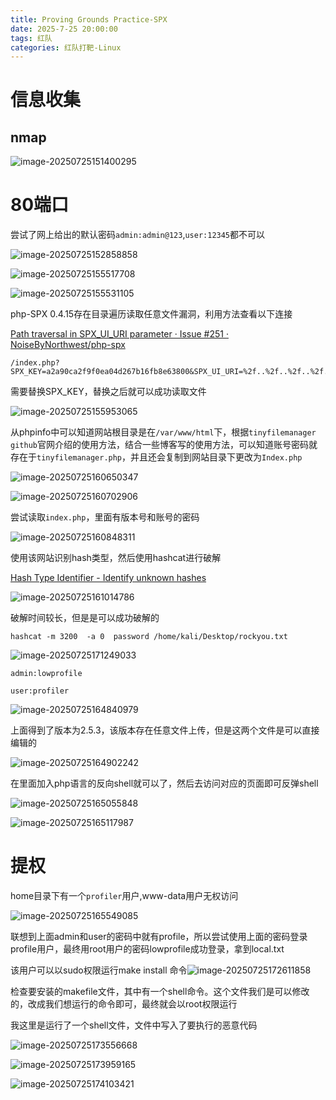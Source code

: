```yaml
---
title: Proving Grounds Practice-SPX
date: 2025-7-25 20:00:00
tags: 红队
categories: 红队打靶-Linux
---
```


# 信息收集

## nmap

![image-20250725151400295](./SPX/image-20250725151400295.png)

# 80端口

尝试了网上给出的默认密码`admin:admin@123`,`user:12345`都不可以

![image-20250725152858858](./SPX/image-20250725152858858.png)

![image-20250725155517708](./SPX/image-20250725155517708.png)

![image-20250725155531105](./SPX/image-20250725155531105.png)

php-SPX 0.4.15存在目录遍历读取任意文件漏洞，利用方法查看以下连接

[Path traversal in SPX_UI_URI parameter · Issue #251 · NoiseByNorthwest/php-spx](./https://github.com/NoiseByNorthwest/php-spx/issues/251)

```
/index.php?SPX_KEY=a2a90ca2f9f0ea04d267b16fb8e63800&SPX_UI_URI=%2f..%2f..%2f..%2f..%2f..%2f..%2f..%2f..%2f..%2f..%2f..%2f..%2f..%2f..%2f..%2f..%2fetc%2fpasswd
```

需要替换SPX_KEY，替换之后就可以成功读取文件

![image-20250725155953065](./SPX/image-20250725155953065.png)

从phpinfo中可以知道网站根目录是在`/var/www/html`下，根据`tinyfilemanager github`官网介绍的使用方法，结合一些博客写的使用方法，可以知道账号密码就存在于`tinyfilemanager.php`，并且还会复制到网站目录下更改为`Index.php`

![image-20250725160650347](./SPX/image-20250725160650347.png)

![image-20250725160702906](./SPX/image-20250725160702906.png)

尝试读取`index.php`，里面有版本号和账号的密码

![image-20250725160848311](./SPX/image-20250725160848311.png)

使用该网站识别hash类型，然后使用hashcat进行破解

[Hash Type Identifier - Identify unknown hashes](./https://hashes.com/en/tools/hash_identifier)

![image-20250725161014786](./SPX/image-20250725161014786.png)

破解时间较长，但是是可以成功破解的

```
hashcat -m 3200  -a 0  password /home/kali/Desktop/rockyou.txt 
```

![image-20250725171249033](./SPX/image-20250725171249033.png)

```
admin:lowprofile

user:profiler
```

![image-20250725164840979](./SPX/image-20250725164840979.png)

上面得到了版本为2.5.3，该版本存在任意文件上传，但是这两个文件是可以直接编辑的

![image-20250725164902242](./SPX/image-20250725164902242.png)

在里面加入php语言的反向shell就可以了，然后去访问对应的页面即可反弹shell

![image-20250725165055848](./SPX/image-20250725165055848.png)

![image-20250725165117987](./SPX/image-20250725165117987.png)

# 提权

home目录下有一个`profiler`用户,www-data用户无权访问

![image-20250725165549085](./SPX/image-20250725165549085.png)

联想到上面admin和user的密码中就有profile，所以尝试使用上面的密码登录profile用户，最终用root用户的密码lowprofile成功登录，拿到local.txt

该用户可以以sudo权限运行make install 命令![image-20250725172611858](./SPX/image-20250725172611858.png)

检查要安装的makefile文件，其中有一个shell命令。这个文件我们是可以修改的，改成我们想运行的命令即可，最终就会以root权限运行

我这里是运行了一个shell文件，文件中写入了要执行的恶意代码

![image-20250725173556668](./SPX/image-20250725173556668.png)

![image-20250725173959165](./SPX/image-20250725173959165.png)

![image-20250725174103421](./SPX/image-20250725174103421.png)